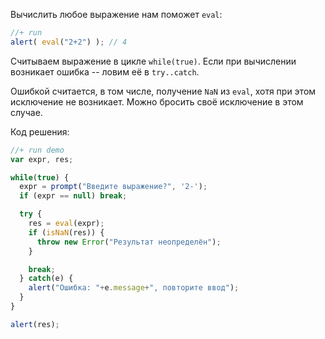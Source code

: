 Вычислить любое выражение нам поможет `eval`:

```js
//+ run
alert( eval("2+2") ); // 4
```

Считываем выражение в цикле `while(true)`. Если при вычислении возникает ошибка -- ловим её в `try..catch`. 

Ошибкой считается, в том числе, получение `NaN` из `eval`, хотя при этом исключение не возникает. Можно бросить своё исключение в этом случае.

Код решения:

```js
//+ run demo
var expr, res;

while(true) {
  expr = prompt("Введите выражение?", '2-');
  if (expr == null) break;

  try {
    res = eval(expr);
    if (isNaN(res)) {
      throw new Error("Результат неопределён");
    }

    break;
  } catch(e) {
    alert("Ошибка: "+e.message+", повторите ввод");
  }
}

alert(res);
```

